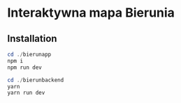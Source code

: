 # Interaktywna mapa Bierunia

## Installation

```powershell
cd ./bierunapp
npm i
npm run dev
```

```powershell
cd ./bierunbackend
yarn
yarn run dev
```


